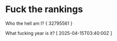 # Fuck the rankings

Who the hell am I?
{ 32795561 }

What fucking year is it?
[ 2025-04-15T03:40:00Z ]
